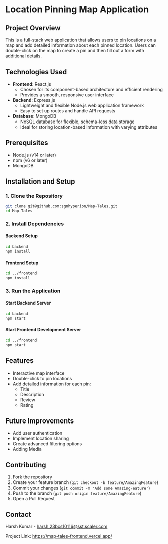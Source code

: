 # Location Pinning Map Application

## Project Overview
This is a full-stack web application that allows users to pin locations on a map and add detailed information about each pinned location. Users can double-click on the map to create a pin and then fill out a form with additional details.

## Technologies Used
- **Frontend**: React.js
  - Chosen for its component-based architecture and efficient rendering
  - Provides a smooth, responsive user interface
- **Backend**: Express.js
  - Lightweight and flexible Node.js web application framework
  - Easy to set up routes and handle API requests
- **Database**: MongoDB
  - NoSQL database for flexible, schema-less data storage
  - Ideal for storing location-based information with varying attributes

## Prerequisites
- Node.js (v14 or later)
- npm (v6 or later)
- MongoDB

## Installation and Setup

### 1. Clone the Repository
```bash
git clone git@github.com:sgnhyperion/Map-Tales.git
cd Map-Tales
```

### 2. Install Dependencies
#### Backend Setup
```bash
cd backend
npm install
```

#### Frontend Setup
```bash
cd ../frontend
npm install
```

### 3. Run the Application
#### Start Backend Server
```bash
cd backend
npm start
```

#### Start Frontend Development Server
```bash
cd ../frontend
npm start
```

## Features
- Interactive map interface
- Double-click to pin locations
- Add detailed information for each pin:
  - Title
  - Description
  - Review
  - Rating

## Future Improvements
- Add user authentication
- Implement location sharing
- Create advanced filtering options
- Adding Media

## Contributing
1. Fork the repository
2. Create your feature branch (`git checkout -b feature/AmazingFeature`)
3. Commit your changes (`git commit -m 'Add some AmazingFeature'`)
4. Push to the branch (`git push origin feature/AmazingFeature`)
5. Open a Pull Request


## Contact
Harsh Kumar - harsh.23bcs10116@sst.scaler.com

Project Link: https://map-tales-frontend.vercel.app/
